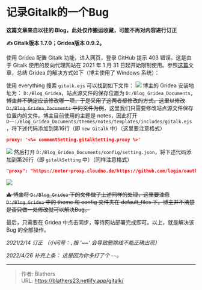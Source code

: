 # 记录Gitalk的一个Bug

 <!--more-->

**这篇文章来自以往的 Blog，此处仅作搬运收藏，可能不再对内容进行订正**

**✍️ Gitalk版本 1.7.0；Gridea版本 0.9.2。**

使用 Gridea 配置 Gitalk 功能，进入网页，登录 GitHub 提示 403 错误。这是由于 Gitalk 使用的反向代理网站在 2021 年 1 月 31 日起开始限制使用。参照[这篇](https://mp.weixin.qq.com/s/Lwl9rf95EqlTYLfconjflQ)文章，总结 Gridea 的解决方式如下（博主使用了 Windows 系统）：

使用 everything 搜索 `gitalk.ejs` 可以找到如下文件：
![](https://s2.loli.net/2022/04/26/Q2ACBcFn57vw3mG.png)
博主的 Gridea 安装地址为： `D:/Blog_Gridea`，站点源文件的保存位置为 `D:/Blog_Gridea_Documents`，~~博主并不确定应该修改哪一项，于是采用了这两者都修改的方式。这里以修改 `D:/Blog_Gridea_Documents` 中的文件为例~~，这里我们只需要修改站点源文件保存位置内的文件。博主目前使用的主题是 notes，因此打开 `D~~:/Blog_Gridea_Documents/themes/notes/templates/includes/gitalk.ejs`，将下述代码添加到第16行（即 `new Gitalk` 中）（这里要注意格式）

```json
proxy: '<%= commentSetting.gitalkSetting.proxy %>'
```
![](https://s2.loli.net/2022/04/26/3diToUMhzEbrq7J.png)
然后打开 `D:/Blog_Gridea_Documents/config/setting.json`，将下述代码添加到第26行（即 `gitalkSetting` 中）（同样注意格式）

```json
"proxy": "https://netnr-proxy.cloudno.de/https://github.com/login/oauth/access_token"
```
![](https://s2.loli.net/2022/04/26/74dyQRothBHJwWG.png)

~~⚠️ 博主将 `D:/Blog_Gridea` 下的文件做了上述同样的处理，这里要注意 `D:/Blog_Gridea` 中的 theme 和 config 文件夹在 default_files 下。博主并不清楚是否只做一处修改就可以解决Bug。~~

最后，只需要在 Gridea 中点击同步，等待网站部署完成即可。以上，就是解决该 Bug 的全部操作。

*2021/2/14 订正* 
*（小问号：`,`接  '~~' 会导致删除线不能正确出现）*

*2022/4/26 补充上条：*
*这是因为你多打了个 `~~`。*

---

> 作者: Blathers  
> URL: https://blathers23.netlify.app/gitalk/  

